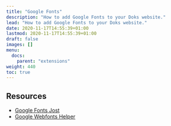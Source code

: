 ```yaml
---
title: "Google Fonts"
description: "How to add Google Fonts to your Doks website."
lead: "How to add Google Fonts to your Doks website."
date: 2020-11-17T14:55:39+01:00
lastmod: 2020-11-17T14:55:39+01:00
draft: false
images: []
menu:
  docs:
    parent: "extensions"
weight: 440
toc: true
---
```


## Resources

- [Google Fonts Jost](https://fonts.google.com/specimen/Jost)
- [Google Webfonts Helper](https://google-webfonts-helper.herokuapp.com/fonts)
